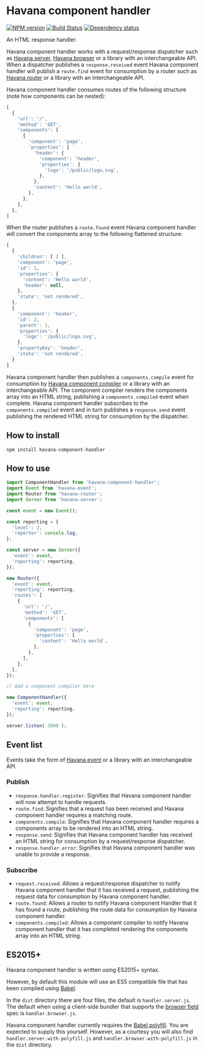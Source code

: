 # Havana component handler

[![NPM version](https://badge.fury.io/js/havana-component-handler.svg)](http://badge.fury.io/js/havana-component-handler)
[![Build Status](https://travis-ci.org/colinmeinke/havana-component-handler.svg?branch=master)](https://travis-ci.org/colinmeinke/havana-component-handler)
[![Dependency status](https://david-dm.org/colinmeinke/havana-component-handler.svg)](https://david-dm.org/colinmeinke/havana-component-handler.svg)

An HTML response handler.

Havana component handler works with a request/response
dispatcher such as
[Havana server](https://github.com/colinmeinke/havana-server),
[Havana browser](https://github.com/colinmeinke/havana-browser)
or a library with an interchangeable API. When a dispatcher
publishes a `response.received` event Havana component
handler will publish a `route.find` event for consumption by
a router such as
[Havana router](https://github.com/colinmeinke/havana-router)
or a library with an interchangeable API.

Havana component handler consumes routes of the following
structure (note how components can be nested):

```javascript
[
  {
    'url': '/',
    'method': 'GET',
    'components': [
      {
        'component': 'page',
        'properties': {
          'header': {
            'component': 'header',
            'properties': {
              'logo': '/public/logo.svg',
            },
          },
          'content': 'Hello world',
        },
      },
    ],
  },
]
```

When the router publishes a `route.found` event Havana
component handler will convert the components array to the
following flattened structure:

```javascript
[
  {
    'children': [ 2 ],
    'component': 'page',
    'id': 1,
    'properties': {
      'content': 'Hello world',
      'header': null,
    },
    'state': 'not rendered',
  },
  {
    'component': 'header',
    'id': 2,
    'parent': 1,
    'properties': {
      'logo': '/public/logo.svg',
    },
    'propertyKey': 'header',
    'state': 'not rendered',
  }
]
```

Havana component handler then publishes a `components.compile`
event for consumption by
[Havana component compiler](https://github.com/colinmeinke/havana-component-compiler)
or a library with an interchangeable API. The component
compiler renders the components array into an HTML string,
publishing a `components.compiled` event when complete.
Havana component handler subscribes to the `components.compiled`
event and in turn publishes a `response.send` event
publishing the rendered HTML string for consumption by the
dispatcher.

## How to install

```
npm install havana-component-handler
```

## How to use

```javascript
import ComponentHandler from 'havana-component-handler';
import Event from 'havana-event';
import Router from 'havana-router';
import Server from 'havana-server';

const event = new Event();

const reporting = {
  'level': 2, 
  'reporter': console.log,
};

const server = new Server({
  'event': event,
  'reporting': reporting,
});

new Router({
  'event': event,
  'reporting': reporting,
  'routes': [
    {
      'url': '/',
      'method': 'GET',
      'components': [
        {
          'component': 'page',
          'properties': {
            'content': 'Hello world',
          },
        },
      ],
    },
  ],
});

// Add a component compiler here

new ComponentHandler({
  'event': event,
  'reporting': reporting,
});

server.listen( 3000 );
```

## Event list

Events take the form of
[Havana event](https://github.com/colinmeinke/havana-event)
or a library with an interchangeable API.

### Publish

- `response.handler.register`: Signifies that Havana component
  handler will now attempt to handle requests.
- `route.find`: Signifies that a request has been received
  and Havana component handler requires a matching route.
- `components.compile`: Signifies that Havana component
  handler requires a components array to be rendered into an
  HTML string.
- `response.send`: Signifies that Havana component handler
  has received an HTML string for consumption by a
  request/response dispatcher.
- `response.handler.error`: Signifies that Havana component
  handler was unable to provide a response.

### Subscribe

- `request.received`: Allows a request/response dispatcher
  to notify Havana component handler that it has received a
  request, publishing the request data for consumption by
  Havana component handler.
- `route.found`: Allows a router to notify Havana component
  Handler that it has found a route, publishing the route
  data for consumption by Havana component handler.
- `components.compiled`: Allows a component compiler to
  notify Havana component handler that it has completed
  rendering the components array into an HTML string.

## ES2015+

Havana component handler is written using ES2015+ syntax.

However, by default this module will use an ES5
compatible file that has been compiled using
[Babel](https://babeljs.io).

In the `dist` directory there are four files, the default
is `handler.server.js`. The default when using a client-side
bundler that supports the
[browser field](https://gist.github.com/defunctzombie/4339901)
spec is `handler.browser.js`.

Havana component handler currently requires the 
[Babel polyfill](https://babeljs.io/docs/usage/polyfill).
You are expected to supply this yourself. However, as a
courtesy you will also find `handler.server.with-polyfill.js`
and `handler.browser.with-polyfill.js` in the `dist`
directory.
